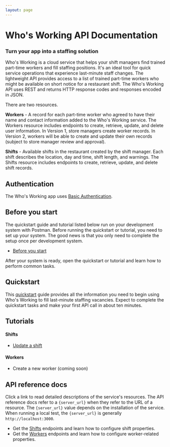 ```yaml
---
layout: page
---
```


# Who's Working API Documentation

### Turn your app into a staffing solution

Who's Working is a cloud service that helps your shift managers find trained part-time workers and fill staffing positions. It's an ideal tool for quick service operations that experience last-minute staff changes. The lightweight API provides access to a list of trained part-time workers who might be available on short notice for a restaurant shift. The Who's Working API uses REST and returns HTTP response codes and responses encoded in JSON.

There are two resources.

**Workers** - A record for each part-time worker who agreed to have their name and contact information added to the Who's Working service. The Workers resource includes endpoints to create, retrieve, update, and delete user information. In Version 1, store managers create worker records. In Version 2, workers will be able to create and update their own records (subject to store manager review and approval).

**Shifts** - Available shifts in the restaurant created by the shift manager. Each shift describes the location, day and time, shift length, and warnings. The Shifts resource includes endpoints to create, retrieve, update, and delete shift records.

## Authentication

The Who's Working app uses [Basic Authentication](api/basic_auth.md).

## Before you start

The quickstart guide and tutorial listed below run on your development system with Postman. Before running the quickstart or tutorial, you need to set up your system. The good news is that you only need to complete the setup once per development system.

* [Before you start](tutorials/before-you-start-a-tutorial.md)

After your system is ready, open the quickstart or tutorial and learn how to perform common tasks.

## Quickstart

This [quickstart](api/quickstart_working.md) guide provides all the information you need to begin using Who's Working to fill last-minute staffing vacancies. Expect to complete the quickstart tasks and make your first API call in about ten minutes.

## Tutorials

#### Shifts

* [Update a shift](tutorials/update-a-shift.md)

#### Workers

* Create a new worker (coming soon)

## API reference docs

Click a link to read detailed descriptions of the service's resources. The API reference docs refer to a `{server_url}` when they refer to the URL of a resource. The `{server_url}` value depends on the installation of the service. When running a local test, the `{server_url}` is generally `http://localhost:3000`.

* Get the [Shifts](api/shifts-resources.md) endpoints and learn how to configure shift properties.
* Get the [Workers](api/workers-resources.md) endpoints and learn how to configure worker-related properties.
